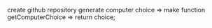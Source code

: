create github repository
generate computer choice => make function getComputerChoice => return choice;
